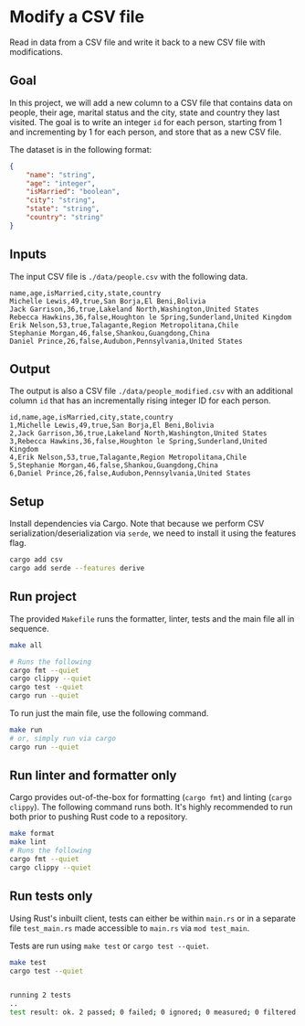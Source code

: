 # Modify a CSV file

Read in data from a CSV file and write it back to a new CSV file with modifications.

## Goal

In this project, we will add a new column to a CSV file that contains data on people, their age, marital status and the city, state and country they last visited. The goal is to write an integer `id` for each person, starting from 1 and incrementing by 1 for each person, and store that as a new CSV file.

The dataset is in the following format:

```json
{
    "name": "string",
    "age": "integer",
    "isMarried": "boolean",
    "city": "string",
    "state": "string",
    "country": "string"
}
```

## Inputs

The input CSV file is `./data/people.csv` with the following data.

```csv
name,age,isMarried,city,state,country
Michelle Lewis,49,true,San Borja,El Beni,Bolivia
Jack Garrison,36,true,Lakeland North,Washington,United States
Rebecca Hawkins,36,false,Houghton le Spring,Sunderland,United Kingdom
Erik Nelson,53,true,Talagante,Region Metropolitana,Chile
Stephanie Morgan,46,false,Shankou,Guangdong,China
Daniel Prince,26,false,Audubon,Pennsylvania,United States
```

## Output

The output is also a CSV file `./data/people_modified.csv` with an additional column `id` that has an incrementally rising integer ID for each person.

```csv
id,name,age,isMarried,city,state,country
1,Michelle Lewis,49,true,San Borja,El Beni,Bolivia
2,Jack Garrison,36,true,Lakeland North,Washington,United States
3,Rebecca Hawkins,36,false,Houghton le Spring,Sunderland,United Kingdom
4,Erik Nelson,53,true,Talagante,Region Metropolitana,Chile
5,Stephanie Morgan,46,false,Shankou,Guangdong,China
6,Daniel Prince,26,false,Audubon,Pennsylvania,United States
```

## Setup

Install dependencies via Cargo. Note that because we perform CSV serialization/deserialization via `serde`, we need to install it using the features flag.

```bash
cargo add csv
cargo add serde --features derive
```

## Run project

The provided `Makefile` runs the formatter, linter, tests and the main file all in sequence.

```bash
make all

# Runs the following
cargo fmt --quiet
cargo clippy --quiet
cargo test --quiet
cargo run --quiet
```

To run just the main file, use the following command.

```bash
make run
# or, simply run via cargo
cargo run --quiet
```

## Run linter and formatter only

Cargo provides out-of-the-box for formatting (`cargo fmt`) and linting (`cargo clippy`). The following command runs both. It's highly recommended to run both prior to pushing Rust code to a repository.

```bash
make format
make lint
# Runs the following
cargo fmt --quiet
cargo clippy --quiet
```

## Run tests only

Using Rust's inbuilt client, tests can either be within `main.rs` or in a separate file `test_main.rs` made accessible to `main.rs` via `mod test_main`.

Tests are run using `make test` or `cargo test --quiet`.

```bash
make test
cargo test --quiet


running 2 tests
..
test result: ok. 2 passed; 0 failed; 0 ignored; 0 measured; 0 filtered out; finished in 0.00s
```